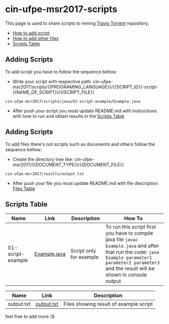 # cin-ufpe-msr2017-scripts

This page is used to share scripts to mining [Travis Torrent](https://travistorrent.testroots.org/) repository.

* [How to add script](#adding-scripts)
* [How to add other files](#adding-other-files)
* [Scripts Table](#scripts-table)

## Adding Scripts

To add script you have to follow the sequence bellow:
  - Write your script with respective path: cin-ufpe-msr2017/scripts/{{PROGRAMING_LANGUAGE}}/{{SCRIPT_ID}}-script-{{NAME_OF_SCRIPT}}/{{SCRIPT_FILE}}
  
  ```
  cin-ufpe-msr2017/scripts/java/01-script-example/Example.java
  ```

  - After push your script you must update README.md with instructions with how to run and obtain results in the [Scripts Table](#scripts-table)

## Adding Scripts
To add files there's not scripts such as documents and others follow the sequence bellow:
  - Create the directory tree like: cin-ufpe-msr2017/{{DOCUMENT_TYPE}}/{{DOCUMENT_FILE}}
  
  ```
  cin-ufpe-msr2017/results/output.txt
  ```

  - After push your file you must update README.md with file description [Files Table](#files-table)

## Scripts Table

Name | Link | Description | How To
------------ | ------------ | ------------- | -------------
01-script-example | [Example.java](https://github.com/victorlaerte/cin-ufpe-msr2017/blob/master/scripts/java/01-script-example/src/Example.java) | Script only for example | To run this script first you have to compile java file `javac Example.java` and after that run the code: `java Example parameter1 parameter2 parameter3` and the result will be shown in console output

Name | Link | Description
------------ | ------------ | -------------
output.txt | [output.txt](https://github.com/victorlaerte/cin-ufpe-msr2017/blob/master/results/output.txt) | Files showing result of example script

feel free to add more :kissing_heart: 
